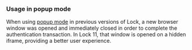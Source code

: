 ### Usage in popup mode

When using [popup mode](libraries/lock/authentication-modes#popup-mode) in previous versions of Lock, a new browser window was opened and immediately closed in order to complete the authentication transaction. In Lock 11, that window is opened on a hidden iframe, providing a better user experience. 
